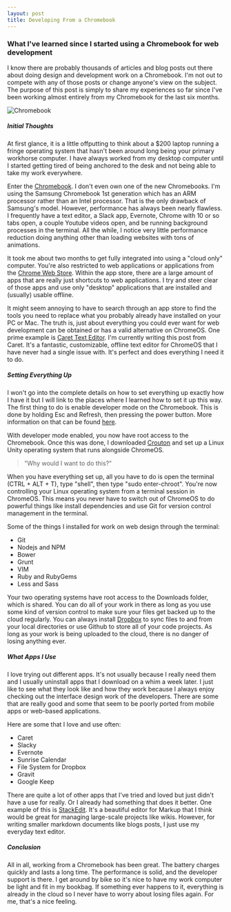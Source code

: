 ```yaml
---
layout: post
title: Developing From a Chromebook
---
```


### What I've learned since I started using a Chromebook for web development

I know there are probably thousands of articles and blog posts out there about doing design and development work on a Chromebook. I'm not out to compete with any of those posts or change anyone's view on the subject. The purpose of this post is simply to share my experiences so far since I've been working almost entirely from my Chromebook for the last six months.

![Chromebook](https://c2.staticflickr.com/6/5322/10187219156_2f9c270a1e.jpg)

##### Initial Thoughts

At first glance, it is a little offputting to think about a $200 laptop running a fringe operating system that hasn't been around long being your primary workhorse computer. I have always worked from my desktop computer until I started getting tired of being anchored to the desk and not being able to take my work everywhere.

Enter the [Chromebook](https://www.google.com/chromebook/). I don't even own one of the new Chromebooks. I'm using the Samsung Chromebook 1st generation which has an ARM processor rather than an Intel processor. That is the only drawback of Samsung's model. However, performance has always been nearly flawless. I frequently have a text editor, a Slack app, Evernote, Chrome with 10 or so tabs open, a couple Youtube videos open, and be running background processes in the terminal. All the while, I notice very little performance reduction doing anything other than loading websites with tons of animations.

It took me about two months to get fully integrated into using a "cloud only" computer. You're also restricted to web applications or applications from the [Chrome Web Store](https://chrome.google.com/webstore/category/apps). Within the app store, there are a large amount of apps that are really just shortcuts to web applications. I try and steer clear of those apps and use only "desktop" applications that are installed and (usually) usable offline.

It might seem annoying to have to search through an app store to find the tools you need to replace what you probably already have installed on your PC or Mac. The truth is, just about everything you could ever want for web development can be obtained or has a valid alternative on ChromeOS. One prime example is [Caret Text Editor](http://thomaswilburn.net/caret/). I'm currently writing this post from Caret. It's a fantastic, customizable, offline text editor for ChromeOS that I have never had a single issue with. It's perfect and does everything I need it to do.

##### Setting Everything Up

I won't go into the complete details on how to set everything up exactly how I have it but I will link to the places where I learned how to set it up this way. The first thing to do is enable developer mode on the Chromebook. This is done by holding Esc and Refresh, then pressing the power button. More information on that can be found [here](http://www.cnet.com/how-to/how-to-enable-developer-mode-on-a-chromebook/).

With developer mode enabled, you now have root access to the Chromebook. Once this was done, I downloaded [Crouton](https://github.com/dnschneid/crouton) and set up a Linux Unity operating system that runs alongside ChromeOS.

> "Why would I want to do this?"

When you have everything set up, all you have to do is open the terminal (CTRL + ALT + T), type "shell", then type "sudo enter-chroot". You're now controlling your Linux operating system from a terminal session in ChromeOS. This means you never have to switch out of ChromeOS to do powerful things like install dependencies and use Git for version control management in the terminal.

Some of the things I installed for work on web design through the terminal:
* Git
* Nodejs and NPM
* Bower
* Grunt
* VIM
* Ruby and RubyGems
* Less and Sass

Your two operating systems have root access to the Downloads folder, which is shared. You can do all of your work in there as long as you use some kind of version control to make sure your files get backed up to the cloud regularly. You can always install [Dropbox](https://chrome.google.com/webstore/detail/file-system-for-dropbox/hlffpaajmfllggclnjppbblobdhokjhe) to sync files to and from your local directories or use Github to store all of your code projects. As long as your work is being uploaded to the cloud, there is no danger of losing anything ever.

##### What Apps I Use

I love trying out different apps. It's not usually because I really need them and I usually uninstall apps that I download on a whim a week later. I just like to see what they look like and how they work because I always enjoy checking out the interface design work of the developers. There are some that are really good and some that seem to be poorly ported from mobile apps or web-based applications.

Here are some that I love and use often:
* Caret
* Slacky
* Evernote
* Sunrise Calendar
* File System for Dropbox
* Gravit
* Google Keep

There are quite a lot of other apps that I've tried and loved but just didn't have a use for really. Or I already had something that does it better. One example of this is [StackEdit](https://stackedit.io/). It's a beautiful editor for Markup that I think would be great for managing large-scale projects like wikis. However, for writing smaller markdown documents like blogs posts, I just use my everyday text editor.

##### Conclusion

All in all, working from a Chromebook has been great. The battery charges quickly and lasts a long time. The performance is solid, and the developer support is there. I get around by bike so it's nice to have my work computer be light and fit in my bookbag. If something ever happens to it, everything is already in the cloud so I never have to worry about losing files again. For me, that's a nice feeling.